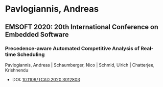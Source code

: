 # Pavlogiannis, Andreas

## EMSOFT 2020: 20th International Conference on Embedded Software

### Precedence-aware Automated Competitive Analysis of Real-time Scheduling
Pavlogiannis, Andreas | Schaumberger, Nico | Schmid, Ulrich | Chatterjee, Krishnendu
* DOI: [10.1109/TCAD.2020.3012803](https://doi.org/10.1109/TCAD.2020.3012803)

